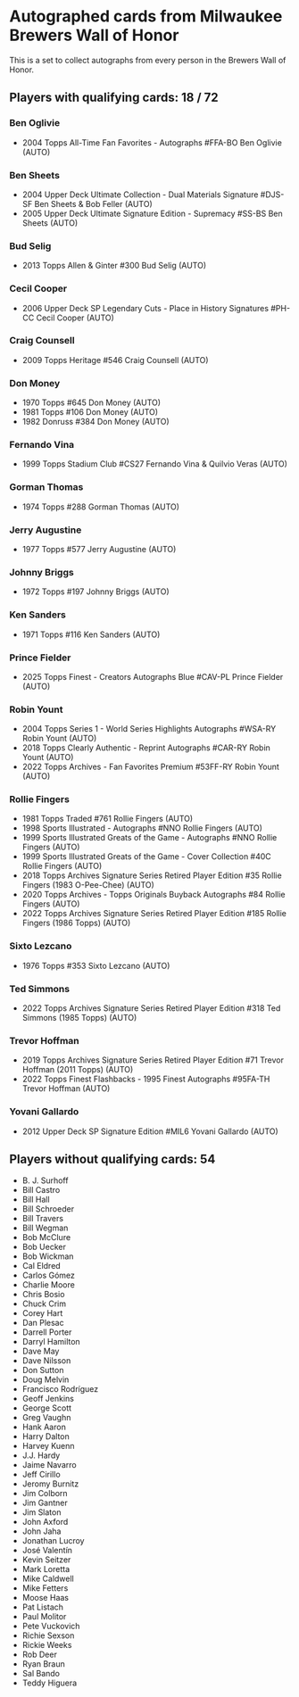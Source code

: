 # Autographed cards from Milwaukee Brewers Wall of Honor

This is a set to collect autographs from every person in the Brewers Wall of Honor.

## Players with qualifying cards: 18 / 72

### Ben Oglivie
- 2004 Topps All-Time Fan Favorites - Autographs #FFA-BO Ben Oglivie (AUTO)<br>

### Ben Sheets
- 2004 Upper Deck Ultimate Collection - Dual Materials Signature #DJS-SF Ben Sheets & Bob Feller (AUTO)<br>
- 2005 Upper Deck Ultimate Signature Edition - Supremacy #SS-BS Ben Sheets (AUTO)<br>

### Bud Selig
- 2013 Topps Allen & Ginter #300 Bud Selig (AUTO)<br>

### Cecil Cooper
- 2006 Upper Deck SP Legendary Cuts - Place in History Signatures #PH-CC Cecil Cooper (AUTO)<br>

### Craig Counsell
- 2009 Topps Heritage #546 Craig Counsell (AUTO)<br>

### Don Money
- 1970 Topps  #645 Don Money (AUTO)<br>
- 1981 Topps  #106 Don Money (AUTO)<br>
- 1982 Donruss  #384 Don Money (AUTO)<br>

### Fernando Vina
- 1999 Topps Stadium Club #CS27 Fernando Vina & Quilvio Veras (AUTO)<br>

### Gorman Thomas
- 1974 Topps  #288 Gorman Thomas (AUTO)<br>

### Jerry Augustine
- 1977 Topps  #577 Jerry Augustine (AUTO)<br>

### Johnny Briggs
- 1972 Topps  #197 Johnny Briggs (AUTO)<br>

### Ken Sanders
- 1971 Topps  #116 Ken Sanders (AUTO)<br>

### Prince Fielder
- 2025 Topps Finest - Creators Autographs Blue #CAV-PL Prince Fielder (AUTO)<br>

### Robin Yount
- 2004 Topps Series 1 - World Series Highlights Autographs #WSA-RY Robin Yount (AUTO)<br>
- 2018 Topps Clearly Authentic - Reprint Autographs #CAR-RY Robin Yount (AUTO)<br>
- 2022 Topps Archives - Fan Favorites Premium #53FF-RY Robin Yount (AUTO)<br>

### Rollie Fingers
- 1981 Topps Traded #761 Rollie Fingers (AUTO)<br>
- 1998 Sports Illustrated  - Autographs #NNO Rollie Fingers (AUTO)<br>
- 1999 Sports Illustrated Greats of the Game - Autographs #NNO Rollie Fingers (AUTO)<br>
- 1999 Sports Illustrated Greats of the Game - Cover Collection #40C Rollie Fingers (AUTO)<br>
- 2018 Topps Archives Signature Series Retired Player Edition #35 Rollie Fingers (1983 O-Pee-Chee) (AUTO)<br>
- 2020 Topps Archives - Topps Originals Buyback Autographs #84 Rollie Fingers (AUTO)<br>
- 2022 Topps Archives Signature Series Retired Player Edition #185 Rollie Fingers (1986 Topps) (AUTO)<br>

### Sixto Lezcano
- 1976 Topps  #353 Sixto Lezcano (AUTO)<br>

### Ted Simmons
- 2022 Topps Archives Signature Series Retired Player Edition #318 Ted Simmons (1985 Topps) (AUTO)<br>

### Trevor Hoffman
- 2019 Topps Archives Signature Series Retired Player Edition #71 Trevor Hoffman (2011 Topps) (AUTO)<br>
- 2022 Topps Finest Flashbacks - 1995 Finest Autographs #95FA-TH Trevor Hoffman (AUTO)<br>

### Yovani Gallardo
- 2012 Upper Deck SP Signature Edition #MIL6 Yovani Gallardo (AUTO)<br>


## Players without qualifying cards: 54

- B. J. Surhoff
- Bill Castro
- Bill Hall
- Bill Schroeder
- Bill Travers
- Bill Wegman
- Bob McClure
- Bob Uecker
- Bob Wickman
- Cal Eldred
- Carlos Gómez
- Charlie Moore
- Chris Bosio
- Chuck Crim
- Corey Hart
- Dan Plesac
- Darrell Porter
- Darryl Hamilton
- Dave May
- Dave Nilsson
- Don Sutton
- Doug Melvin
- Francisco Rodríguez
- Geoff Jenkins
- George Scott
- Greg Vaughn
- Hank Aaron
- Harry Dalton
- Harvey Kuenn
- J.J. Hardy
- Jaime Navarro
- Jeff Cirillo
- Jeromy Burnitz
- Jim Colborn
- Jim Gantner
- Jim Slaton
- John Axford
- John Jaha
- Jonathan Lucroy
- José Valentín
- Kevin Seitzer
- Mark Loretta
- Mike Caldwell
- Mike Fetters
- Moose Haas
- Pat Listach
- Paul Molitor
- Pete Vuckovich
- Richie Sexson
- Rickie Weeks
- Rob Deer
- Ryan Braun
- Sal Bando
- Teddy Higuera
